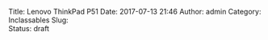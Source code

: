 Title: Lenovo ThinkPad P51
Date: 2017-07-13 21:46
Author: admin
Category: Inclassables
Slug:  
Status: draft


